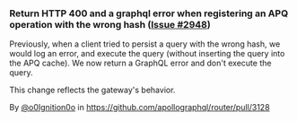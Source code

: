 ### Return HTTP 400 and a graphql error when registering an APQ operation with the wrong hash ([Issue #2948](https://github.com/apollographql/router/issues/2948))

Previously, when a client tried to persist a query with the wrong hash, we would log an error, and execute the query (without inserting the query into the APQ cache).
We now return a GraphQL error and don't execute the query.

This change reflects the gateway's behavior.

By [@o0Ignition0o](https://github.com/o0Ignition0o) in https://github.com/apollographql/router/pull/3128
